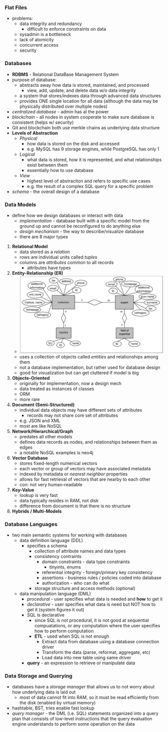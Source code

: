 ### Flat Files
- problems:
  - data integrity and redundancy
    - difficult to enforce constraints on data
  - sysadmin is a bottleneck
  - lack of atomicity
  - concurrent access
  - security

### Databases
- **RDBMS** - Relational DataBase Management System
- purpose of database:
  - abstracts away how data is stored, maintained, and processed
    - view, add, update, and delete data w/o data integrity
  - a system that stores/indexes data through advanced data structures
  - provides ONE single location for all data (although the data may be physically distributed over multiple nodes)
- *centralized database* - admin has al the power
- *blockchain* - all nodes in system cooperate to make sure database is consistent (helps w/ security)
- Git and blockchain both use merkle chains as underlying data structure
- **Levels of Abstraction**
  - *Physical*
    - how data is stored on the disk and accessed
    - e.g. MySQL has 9 storage engines, while PostgreSQL has only 1
  - *Logical*
    - what data is stored, how it is represented, and what relationships exist between them
    - essentially how to use database
  - *View*
    - highest level of abstraciton and refers to specific use cases
    - e.g. the result of a complex SQL query for a specific problem
- *schema* - the overall design of a database

### Data Models
- define how we design databases or interact with data
  - *implementation* - database built with a specific model from the ground up and cannot be reconfigured to do anything else
  - *design mechanism* - the way to describe/visualize database
  - there are 8 major types
1. **Relational Model**
   - data stored as a *relation*
   - rows are individual units called *tuples*
   - columns are *attributes* common to all records
     - attributes have types
2. **Entity-Relationship (ER)**
   - ![](assets/2024-01-10-16-31-21.png)
   - uses a collection of objects called *entities* and relationships among them
   - not a database implementation, but rather used for database design
   - good for visualization but can get cluttered if model is big
3. **Objecte-Oriented**
   - originally for implementation, now a design mech
   - data treated as instances of classes
   - ORM
   - more rare
4. **Document (Semi-Structured)**
   - individual data objects may have different sets of attributes
     - records may not share core set of attributes
   - e.g. JSON and XML
   - most are like NoSQL
5. **Network/Hierarchical/Graph**
   - predates all other models
   - defines data records as nodes, and relationships between them as edges
   - a notable NoSQL examples is neo4j
6. **Vector Database**
   - stores fixed-length numerical vectors
   - each vector or group of vectors may have associated metadata
   - indexed by metadata or *nearest neighbor* properties
   - allows for fast retrieval of vectors that are nearby to each other
   - con: not very human-readable
7. **Key-Value**
   - lookup is very fast
   - data typically resides in RAM, not disk
   - difference from document is that there is no structure
8. **Hybrids / Multi-Models**

### Database Languages
- two main semantic systems for working with databases
  - data definition language (DDL)
    - specifies a schema
      - collection of attribute names and data types
      - consistency contraints
        - domain constraints - data type constraints
          - tinyints, enums
        - referential integrity - foreign/primary key consistency
        - assertions - business rules / policies coded into database
        - authorization - who can do what
      - storage structure and access methods (optional)
  - data manipulation language (DML)
    - *procedural* - user specifies what data is needed and **how** to get it
    - *declarative* - user specifies what data is need but NOT how to get it (system figures it out)
    - SQL is declarative
      - since SQL is not procedural, it is not good at sequential compuatations, or any computation where the user specifies how to perform computation
      - **ETL** - used when SQL is not enough
        - Extract data from database using a database connection driver
        - Transform the data (parse, reformat, aggregate, etc)
        - Load data into new table using same driver
    - **query** - an expression to retrieve or manipulate data

### Data Storage and Querying
- databases have a *storage manager* that allows us to not worry about how underlying data is laid out
  - most of data cannot fit into RAM, so it must be read efficiently from the disk (enabled by virtual memory)
- hashtable, BST, tries enable fast lookup
- *query manager* - the DML (i.e. SQL) statements organized into a query plan that consists of low-level instructions that the query evaluation engine understands to perform some operation on the data